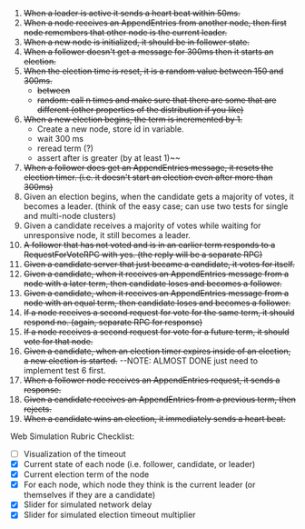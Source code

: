 1) ~~When a leader is active it sends a heart beat within 50ms.~~
2) ~~When a node receives an AppendEntries from another node, then first node remembers that other node is the current leader.~~
3) ~~When a new node is initialized, it should be in follower state.~~
4) ~~When a follower doesn't get a message for 300ms then it starts an election.~~
5) ~~When the election time is reset, it is a random value between 150 and 300ms.~~
    - ~~between~~
    - ~~random: call n times and make sure that there are some that are different (other properties of the distribution if you like)~~
6) ~~When a new election begins, the term is incremented by 1.~~
    - Create a new node, store id in variable.
    - wait 300 ms
    - reread term (?)
    - assert after is greater (by at least 1)~~
7) ~~When a follower does get an AppendEntries message, it resets the election timer. (i.e. it doesn't start an election even after more than 300ms)~~
8) Given an election begins, when the candidate gets a majority of votes, it becomes a leader. (think of the easy case; can use two tests for single and multi-node clusters)
9) Given a candidate receives a majority of votes while waiting for unresponsive node, it still becomes a leader.
10) ~~A follower that has not voted and is in an earlier term responds to a RequestForVoteRPC with yes. (the reply will be a separate RPC)~~
11) ~~Given a candidate server that just became a candidate, it votes for itself.~~
12) ~~Given a candidate, when it receives an AppendEntries message from a node with a later term, then candidate loses and becomes a follower.~~
13) ~~Given a candidate, when it receives an AppendEntries message from a node with an equal term, then candidate loses and becomes a follower.~~
14) ~~If a node receives a second request for vote for the same term, it should respond no. (again, separate RPC for response)~~
15) ~~If a node receives a second request for vote for a future term, it should vote for that node.~~
16) ~~Given a candidate, when an election timer expires inside of an election, a new election is started.~~ --NOTE: ALMOST DONE just need to implement test 6 first.
17) ~~When a follower node receives an AppendEntries request, it sends a response.~~
18) ~~Given a candidate receives an AppendEntries from a previous term, then rejects.~~
19) ~~When a candidate wins an election, it immediately sends a heart beat.~~

Web Simulation Rubric Checklist:
- [ ] Visualization of the timeout
- [x] Current state of each node (i.e. follower, candidate, or leader)
- [x] Current election term of the node
- [x] For each node, which node they think is the current leader (or themselves if they are a candidate)
- [x] Slider for simulated network delay
- [x] Slider for simulated election timeout multiplier